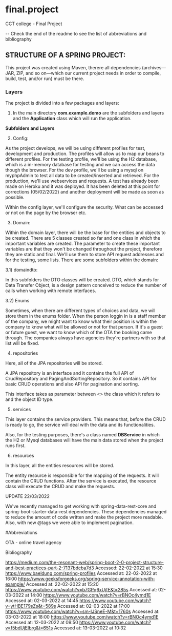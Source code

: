 # final.project
CCT college - Final Project

 -- Check the end of the readme to see the list of abbreviations and bibliography


## STRUCTURE OF A SPRING PROJECT:

This project was created using Maven, therere all dependencies (archives—JAR, ZIP, and so on—which our current project needs in order to compile, build, test, and/or run) must be there.

### Layers

The project is divided into a few packages and layers:

1) In the main directory **com.example.demo** are the subfolders and layers and the **Application** class which will run the application.

**Subfolders and Layers**

2) Config:

As the project develops, we will be using different profiles for test, development and production. The profiles will allow us to map our beans to different profiles. 
For the testing profile, we'll be using the H2 database, which is a in-memory database for testing and we can access the data though the browser.
For the dev profile, we'll be using a mysql on myphpAdmin to test all data to be created/inserted and retrieved.
For the production, we'll use webservices and requests. A test has already been made on Heroku and it was deployed. It has been deleted at this point for corrections (05/02/2022) and another deployment will be made as soon as possible.
  
  Within the config layer, we'll configure the security. What can be accessed or not on the page by the browser etc.
  

3) Domain:
 
Within the domain layer, there will be the base for the entities and objects to be created. 
There are 5 classes created so far and one class in which the important variables are created. The parameter to create these important variables are that they won't be changed throughout the project, therefore they are static and final. We'll use them to store API request addresses and for the testing, some lists.
There are some subfolders within the domain:

  3.1) domaindto:
  
  In this subfolders the DTO classes will be created. 
  DTO, which stands for Data Transfer Object, is a design pattern conceived to reduce the number of calls when working with remote interfaces. 
  
  3.2) Enums
  
  Sometimes, when there are different types of choices and data, we will store them in the enums folder.
  When the person loggin in is a staff member of the company, we might want to know what their position is within the company to know what will be allowed or not for that         person.
  If it's a guest or future guest, we want to know which of the OTA the booking came through. The companies always have agencies they're partners with so that list will be         fixed.
  
4) repositories

Here, all of the JPA repositories will be stored.

A JPA repository is an interface and it contains the full API of CrudRepository and PagingAndSortingRepository. So it contains API for basic CRUD operations and also API for pagination and sorting.

This interface takes as parameter between <> the class which it refers to and the object ID type.

5) services

This layer contains the service providers. This means that, before the CRUD is ready to go, the service will deal with the data and its functionalities.

Also, for the testing purposes, there's a class named **DBService** in which the H2 or Mysql databases will have the main data stored when the project runs first.

6) resources

In this layer, all the entities resources will be stored.

The entity resource is responsible for the mapping of the requests. It will contain the CRUD functions. After the service is executed, the resource class will execute the CRUD and make the requests.



UPDATE 22/03/2022

We've recently managed to get working with spring-data-rest-core and spring-boot-starter-data-rest dependencies. These dependencies managed to reduce the amount of code written and make the project more readable. Also, with new @tags we were able to implement pagination.




#Abbreviations

OTA - online travel agency 

Bibliography

https://medium.com/the-resonant-web/spring-boot-2-0-project-structure-and-best-practices-part-2-7137bdcba7d3  Accessed: 22-02-2022 at 15:30
https://www.baeldung.com/spring-profiles Accessed at: 22-02-2022 at 16:00
https://www.geeksforgeeks.org/spring-service-annotation-with-example/ Accessed at: 22-02-2022 at 15:20
https://www.youtube.com/watch?v=b7GPq6xUjfE&t=285s Accessed at: 02-03-2022 at 14:00
https://www.youtube.com/watch?v=rBNOc4ymd1E Accessed at: 02-03-2022 at 14:45
https://www.youtube.com/watch?v=ytHBE179sZs&t=589s Accessed at: 02-03-2022 at 17:00
https://www.youtube.com/watch?v=sm-IJSneE-M&t=1760s Accessed at: 03-03-2022 at 18:00
https://www.youtube.com/watch?v=rBNOc4ymd1E Accessed at: 12-03-2022 at 09:50
https://www.youtube.com/watch?v=f5bdUjEIbrg&t=651s Accessed at: 13-03-2022 at 10:32
